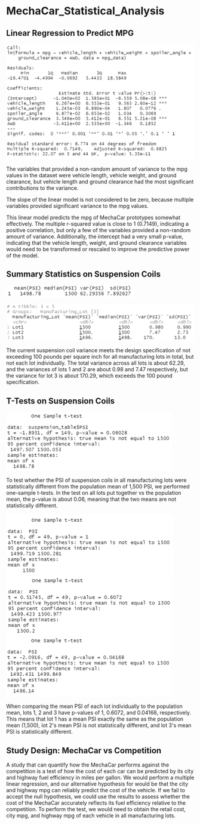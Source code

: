 # MechaCar_Statistical_Analysis
 
## Linear Regression to Predict MPG

![Results of the multiple linear regression test](/images/mpg_regression.png)

The variables that provided a non-random amount of variance to the mpg values in the dataset were vehicle length, vehicle weight, and ground clearance, but vehicle length and ground clearance had the most significant contributions to the variance.

The slope of the linear model is not considered to be zero, because multiple variables provided significant variance to the mpg values.

This linear model predicts the mpg of MechaCar prototypes somewhat effectively. The multiple r-squared value is close to 1 (0.7149), indicating a positive correlation, but only a few of the variables provided a non-random amount of variance. Additionally, the intercept had a very small p-value, indicating that the vehicle length, weight, and ground clearance variables would need to be transformed or rescaled to improve the predictive power of the model.

## Summary Statistics on Suspension Coils

![PSI summary for all manufacturing lots](/images/total_summary.png)

![PSI summary for all individual lots](/images/lot_summary.png)

The current suspension coil variance meets the design specification of not exceeding 100 pounds per square inch for all manufacturing lots in total, but not each lot individually. The total variance across all lots is about 62.29, and the variances of lots 1 and 2 are about 0.98 and 7.47 respectively, but the variance for lot 3 is about 170.29, which exceeds the 100 pound specification.

## T-Tests on Suspension Coils

![t-test on PSI for all lots vs the population mean](/images/all_lots_t_test.png)

To test whether the PSI of suspension coils in all manufacturing lots were statistically different from the population mean of 1,500 PSI, we performed one-sample t-tests. In the test on all lots put together vs the population mean, the p-value is about 0.06, meaning that the two means are not statistically different. 

![t-test on PSI for lot 1 vs the population mean](/images/lot1_t_test.png)
![t-test on PSI for lot 2 vs the population mean](/images/lot2_t_test.png)
![t-test on PSI for lot 3 vs the population mean](/images/lot3_t_test.png)

When comparing the mean PSI of each lot individually to the population mean, lots 1, 2 and 3 have p-values of 1, 0.6072, and 0.04168, respectively. This means that lot 1 has a mean PSI exactly the same as the population mean (1,500), lot 2's mean PSI is not statistically different, and lot 3's mean PSI is statistically different.

## Study Design: MechaCar vs Competition

A study that can quantify how the MechaCar performs against the competition is a test of how the cost of each car can be predicted by its city and highway fuel efficiency in miles per gallon. We would perform a multiple linear regression, and our alternative hypothesis for would be that the city and highway mpg can reliably predict the cost of the vehicle. If we fail to accept the null hypothesis, we could use the results to assess whether the cost of the MechaCar accurately reflects its fuel efficiency relative to the competition. To perform the test, we would need to obtain the retail cost, city mpg, and highway mpg of each vehicle in all manufacturing lots.